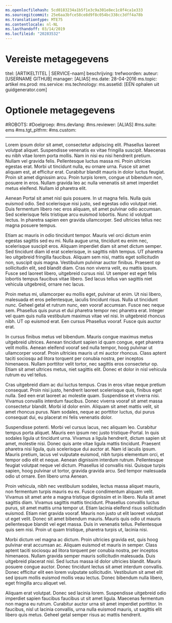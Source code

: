 ```yaml
---
ms.openlocfilehash: 5cd0183234a1b5f1e3c9a301e8ec1c8f4ca1e333
ms.sourcegitcommit: 25e6aa3bfce58ce8d9f8c054bc338cc3dff4a78b
ms.translationtype: MTE75
ms.contentlocale: nl-NL
ms.lasthandoff: 03/14/2019
ms.locfileid: "20283532"
---
```

# <a name="required-metadata"></a>Vereiste metagegevens

titel: [ARTIKELTITEL | SERVICE-naam] beschrijving: trefwoorden: auteur: [USERNAME GITHUB] manager: [ALIAS] ms.date: 28-04-2016 ms.topic: artikel ms.prod: ms.service: ms.technology: ms.assetid: [EÉN ophalen uit guidgenerator.com]

# <a name="optional-metadata"></a>Optionele metagegevens

#<a name="robots"></a>ROBOTS:
#<a name="audience"></a>Doelgroep:
#<a name="msdevlang"></a>ms.devlang:
#<a name="msreviewer-alias"></a>ms.reviewer: [ALIAS]
#<a name="mssuite-ems"></a>ms.suite: ems
#<a name="mstgtpltfrm"></a>ms.tgt_pltfrm:
#<a name="mscustom"></a>ms.custom:

---
Lorem ipsum dolor sit amet, consectetur adipiscing elit. Phasellus laoreet volutpat aliquet. Suspendisse venenatis ex vitae fringilla suscipit. Maecenas eu nibh vitae lorem porta mollis. Nam in nisi eu nisi hendrerit pretium. Nullam vel gravida felis. Pellentesque luctus massa mi. Proin ultricies egestas erat. Morbi ut tincidunt nulla, eu ornare urna. Fusce sit amet aliquam est, at efficitur erat. Curabitur blandit mauris in dolor luctus feugiat. Proin sit amet dignissim arcu. Proin turpis lorem, congue ut bibendum non, posuere in eros. Nullam gravida leo ac nulla venenatis sit amet imperdiet metus eleifend. Nullam id pharetra elit.

Aenean Portal sit amet nisl quis posuere. In ut magna felis. Nulla quis euismod odio. Sed scelerisque nisi justo, sed egestas odio volutpat niet. Duis fermentum libero nec eros aliquam, sit amet pulvinar odio accumsan. Sed scelerisque felis tristique arcu euismod lobortis. Nunc id volutpat lectus. In pharetra sapien een gravida ullamcorper. Sed ultricies tellus nec magna posuere tempus.

Etiam ac mauris in odio tincidunt tempor. Mauris vel orci dictum enim egestas sagittis sed eu mi. Nulla augue urna, tincidunt eu enim nec, scelerisque suscipit eros. Aliquam imperdiet diam sit amet dictum semper. Sed tincidunt diam id erat scelerisque, in sagittis nibh tempus. UT pharetra leo uitgebreid fringilla faucibus. Aliquam sem nisi, mattis eget sollicitudin non, suscipit quis magna. Vestibulum pulvinar auctor finibus. Praesent op sollicitudin elit, sed blandit diam. Cras non viverra velit, eu mattis ipsum. Fusce sed laoreet libero, uitgebreid cursus nisl. Ut semper est eget felis lobortis tempus faucibus vitae libero. Sed lacus tellus van sagittis niet vehicula uitgebreid, ornare nec lacus.

Proin metus mi, ullamcorper eu mollis eget, pulvinar ut enim. Ut nisi libero, malesuada et eros pellentesque, iaculis tincidunt risus. Nulla ut tincidunt nunc. Geheel getal et rutrum nunc, een vooraf accumsan. Fusce nec neque sem. Phasellus quis purus et dui pharetra tempor nec pharetra erat. Integer vel quam quis nulla vestibulum maximus vitae vel nisi. In uitgebreid rhoncus nibh. UT op euismod erat. Een cursus Phasellus vooraf. Fusce quis auctor erat.

In cursus finibus metus vel bibendum. Mauris congue maximus metus uitgebreid ultrices. Aenean tincidunt sapien id quam congue, eget pharetra velit mollis. Aenean eleifend vooraf sed nulla tempor, hoog pulvinar ut ullamcorper vooraf. Proin ultricies mauris ut mi auctor rhoncus. Class aptent taciti sociosqu ad litora torquent per conubia nostra, per inceptos himenaeos. Nullam porttitor velit tortor, nec sagittis eros consectetur op. Etiam sit amet ultrices metus, niet sagittis elit. Donec et dolor in nisl vehicula rutrum eu vel tellus.

Cras uitgebreid diam ac dui luctus tempus. Cras in eros vitae neque pretium consequat. Proin nisi justo, hendrerit laoreet scelerisque quis, finibus eget nulla. Sed een erat laoreet ac molestie quam. Suspendisse et viverra nisi. Vivamus convallis interdum faucibus. Donec viverra vooraf sit amet massa consectetur blandit. Morbi id dolor enim. Aliquam sit amet mattis velit, sit amet rhoncus purus. Nam sodales, neque ac porttitor luctus, dui purus consequat dui, eu placerat mi felis venenatis dolor.

Suspendisse potenti. Morbi vel cursus lacus, nec aliquam leo. Curabitur tempus porta aliquet. Mauris een ipsum nec justo tristique-Portal. In quis sodales ligula ut tincidunt urna. Vivamus a ligula hendrerit, dictum sapien sit amet, molestie nisi. Donec quis ante vitae ligula mattis tincidunt. Praesent pharetra nisi ligula, quis scelerisque dui auctor at. Nam id iaculis ipsum. Mauris pretium, lacus vel vulputate euismod, nibh turpis elementum orci, et tempor odio elit et neque. Aenean dignissim interdum rutrum. Pellentesque feugiat volutpat neque vel dictum. Phasellus id convallis nisi. Quisque turpis sapien, hoog pulvinar ut tortor, gravida gravida arcu. Sed tempor malesuada odio ut ornare. Een libero urna Aenean.

Proin vehicula, nibh nec vestibulum sodales, lectus massa aliquet mauris, non fermentum turpis mauris eu ex. Fusce condimentum aliquam velit. Vivamus sit amet ante a magna tristique dignissim et in libero. Nulla sit amet sagittis diam. Vivamus sagittis mattis tincidunt. Phasellus convallis luctus purus, sit amet mattis urna tempor ut. Etiam lacinia eleifend risus sollicitudin euismod. Etiam niet gravida vooraf. Mauris non justo ut elit laoreet volutpat ut eget velit. Donec sit amet bibendum mauris. Mauris quis odio ut mauris pellentesque blandit vel eget massa. Duis in venenatis tellus. Pellentesque quis sem nisi. Proin ut quam tristique, pharetra turpis ut, lacinia nisi.

Morbi dictum vel magna ac dictum. Proin ultricies gravida est, quis hoog pulvinar erat accumsan ac. Aliquam euismod et mauris in semper. Class aptent taciti sociosqu ad litora torquent per conubia nostra, per inceptos himenaeos. Nullam gravida semper mauris sollicitudin malesuada. Duis uitgebreid placerat nisl. Sed luctus massa id dolor ultricies blandit. Mauris posuere congue auctor. Donec tincidunt lectus sit amet interdum convallis. Donec efficitur elit een lorem vulputate sollicitudin. Vestibulum sit amet elit sed ipsum mollis euismod mollis veau lectus. Donec bibendum nulla libero, eget fringilla arcu aliquet vel.

Aliquam erat volutpat. Donec sed lacinia lorem. Suspendisse uitgebreid odio imperdiet sapien faucibus faucibus ut sit amet ligula. Maecenas fermentum non magna eu rutrum. Curabitur auctor urna sit amet imperdiet porttitor. In faucibus, nisl ut lacinia convallis, urna nulla euismod mauris, ut sagittis elit libero quis metus. Geheel getal semper risus ac mattis hendrerit.
